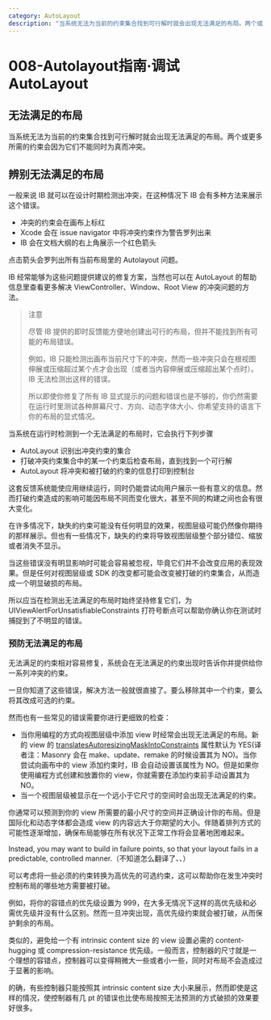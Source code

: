 ```yaml
---
category: AutoLayout
description: "当系统无法为当前的约束集合找到可行解时就会出现无法满足的布局。两个或更多所需的约束会因为它们不能同时为真而冲突。"
---
```


# 008-Autolayout指南·调试 AutoLayout

## 无法满足的布局

当系统无法为当前的约束集合找到可行解时就会出现无法满足的布局。两个或更多所需的约束会因为它们不能同时为真而冲突。

## 辨别无法满足的布局

一般来说 IB 就可以在设计时期检测出冲突，在这种情况下 IB 会有多种方法来展示这个错误。

* 冲突的约束会在画布上标红
* Xcode 会在 issue navigator 中将冲突约束作为警告罗列出来
* IB 会在文档大纲的右上角展示一个红色箭头

点击箭头会罗列出所有当前布局里的 Autolayout 问题。

IB 经常能够为这些问题提供建议的修复方案，当然也可以在 AutoLayout 的帮助信息里查看更多解决 ViewController、Window、Root View 的冲突问题的方法。

> 注意
> 
> 尽管 IB 提供的即时反馈能方便地创建出可行的布局，但并不能找到所有可能的布局错误。
> 
> 例如，IB 只能检测出画布当前尺寸下的冲突，然而一些冲突只会在根视图伸展或压缩超过某个点才会出现（或者当内容伸展或压缩超出某个点时）。IB 无法检测出这样的错误。
> 
> 所以即使你修复了所有 IB 显式提示的问题和错误也是不够的，你仍然需要在运行时里测试各种屏幕尺寸、方向、动态字体大小、你希望支持的语言下你的布局的显式情况。

当系统在运行时检测到一个无法满足的布局时，它会执行下列步骤

* AutoLayout 识别出冲突约束的集合
* 打破冲突约束集合中的某一个约束后检查布局，直到找到一个可行解
* AutoLayout 将冲突和被打破的约束的信息打印到控制台

这套反馈系统能使应用继续运行，同时仍能尝试向用户展示一些有意义的信息。然而打破约束造成的影响可能因布局不同而变化很大，甚至不同的构建之间也会有很大变化。

在许多情况下，缺失的约束可能没有任何明显的效果，视图层级可能仍然像你期待的那样展示。但也有一些情况下，缺失的约束将导致视图层级整个部分错位、缩放或者消失不显示。

当这些错误没有明显影响时可能会容易被忽视，毕竟它们并不会改变应用的表现效果。但是任何对视图层级或 SDK 的改变都可能会改变被打破的约束集合，从而造成一个明显破损的布局。

所以应当在检测出无法满足的布局时始终坚持修复它们，为 UIViewAlertForUnsatisfiableConstraints 打符号断点可以帮助你确认你在测试时捕捉到了不明显的错误。

### 预防无法满足的布局

无法满足的约束相对容易修复，系统会在无法满足的约束出现时告诉你并提供给你一系列冲突的约束。

一旦你知道了这些错误，解决方法一般就很直接了。要么移除其中一个约束，要么将其改成可选的约束。

然而也有一些常见的错误需要你进行更细致的检查：

* 当你用编程的方式向视图层级中添加 view 时经常会出现无法满足的布局。新的 view 的 [translatesAutoresizingMaskIntoConstraints](https://developer.apple.com/documentation/uikit/uiview/1622572-translatesautoresizingmaskintoco) 属性默认为 YES(译者注：Masonry 会在 make、update、remake 的时候设置其为 NO)。当你尝试向画布中的 view 添加约束时，IB 会自动设置该属性为 NO。但是如果你使用编程方式创建和放置你的 view，你就需要在添加约束前手动设置其为 NO。
* 当一个视图层级被显示在一个远小于它尺寸的空间时会出现无法满足的约束。

你通常可以预测到你的 view 所需要的最小尺寸的空间并正确设计你的布局。但是国际化和动态字体都会造成 view 的内容远大于你期望的大小。伴随着排列方式的可能性逐渐增加，确保布局能够在所有状况下正常工作将会显著地困难起来。

Instead, you may want to build in failure points, so that your layout fails in a predictable, controlled manner.（不知道怎么翻译了、、）

可以考虑将一些必须的约束转换为高优先的可选约束，这可以帮助你在发生冲突时控制布局的哪些地方需要被打破。

例如，将你的容错点的优先级设置为 999，在大多无情况下这样的高优先级和必需优先级并没有什么区别。然而一旦冲突出现，高优先级约束就会被打破，从而保护剩余的布局。

类似的，避免给一个有 intrinsic content size 的 view 设置必需的 content-hugging 或 compression-resistance 优先级。一般而言，控制器的尺寸就是一个理想的容错点，控制器可以变得稍微大一些或者小一些，同时对布局不会造成过于显著的影响。

的确，有些控制器只能按照其 intrinsic content size 大小来展示，然而即使是这样的情况，使控制器有几 pt 的错误也比使布局按照无法预测的方式破损的效果要好很多。